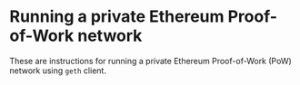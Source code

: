 # Running a private Ethereum Proof-of-Work network

These are instructions for running a private Ethereum Proof-of-Work (PoW) network using `geth` client.


